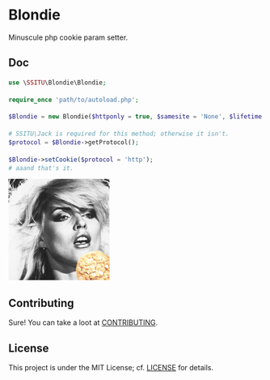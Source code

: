 # Blondie

Minuscule php cookie param setter.

## Doc

```php
use \SSITU\Blondie\Blondie;

require_once 'path/to/autoload.php';

$Blondie = new Blondie($httponly = true, $samesite = 'None', $lifetime = 0, $path = '/');

# SSITU\Jack is required for this method; otherwise it isn't.
$protocol = $Blondie->getProtocol(); 

$Blondie->setCookie($protocol = 'http');
# aaand that's it.
```

![Blondie²](Blondie.jpg)

## Contributing

Sure! You can take a loot at [CONTRIBUTING](CONTRIBUTING.md).

## License

This project is under the MIT License; cf. [LICENSE](LICENSE) for details.